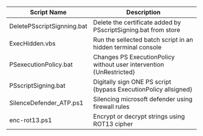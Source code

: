 <br />

|Script Name|Description|
|---|---|
|DeletePSscriptSignning.bat|Delete the certificate added by PSscriptSigning.bat from store|
|ExecHidden.vbs|Run the sellected batch script in an hidden terminal console|
|PSexecutionPolicy.bat|Changes PS ExecutionPolicy without user intervention {UnRestricted}|
|PSscriptSigning.bat|Digitally sign ONE PS script {bypass ExecutionPolicy allsigned}|
|SilenceDefender_ATP.ps1|Silencing microsoft defender using firewall rules|
|enc-rot13.ps1|Encrypt or decrypt strings using ROT13 cipher|
